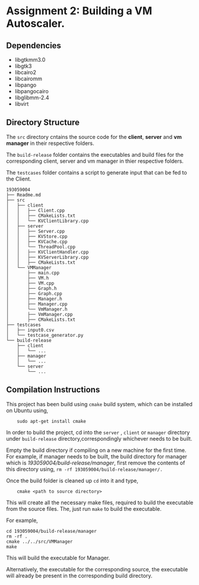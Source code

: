 # Assignment 2: Building a VM Autoscaler.

## Dependencies

- libgtkmm3.0
- libgtk3
- libcairo2
- libcairomm
- libpango
- libpangocairo
- libglibmm-2.4
- libvirt


## Directory Structure

The `src` directory cntains the source code for the **client**, **server** and **vm manager** in their respective folders.

The `build-release` folder contains the executables and build files for the corresponding client, server and vm manager in thier respective folders.

The `testcases` folder contains a script to generate input that can be fed to the Client.

```
193059004
├── Readme.md
├── src
│   ├── client
│   │   ├── Client.cpp
│   │   ├── CMakeLists.txt
│   │   └── KVClientLibrary.cpp
│   ├── server
│   │   ├── Server.cpp
│   │   ├── KVStore.cpp
│   │   ├── KVCache.cpp
│   │   └── ThreadPool.cpp
│   │   ├── KVClientHandler.cpp
│   │   ├── KVServerLibrary.cpp
│   │   ├── CMakeLists.txt
│   └── VMManager
│       ├── main.cpp
│       ├── VM.h
│       ├── VM.cpp
│       ├── Graph.h
│       ├── Graph.cpp
│       ├── Manager.h
│       ├── Manager.cpp
│       └── VmManager.h
│       ├── VmManager.cpp
│       ├── CMakeLists.txt
├── testcases
│   ├── input0.csv
│   └── testcase_generator.py
└── build-release
    ├── client
    │   └── ...
    ├── manager
    │   └── ...
    └── server
        └── ...
```


## Compilation Instructions

This project has been build using `cmake` build system, which can be installed on Ubuntu using,

		sudo apt-get install cmake

In order to build the project, cd into the `server` , `client` or `manager` directory under `build-release` directory,correspondingly whichever needs to be built.

Empty the build directory if compiling on a new machine for the first time. For example, if manager needs to be built, the build directory for manager which is *193059004/build-release/manager*, first remove the contents of this directory using, `rm -rf 193059004/build-release/manager/.`


Once the build folder is cleaned up `cd` into it and type,
		

		cmake <path to source directory>
	
This will create all the necessary make files, required to build the executable from the source files. The, just run `make` to build the executable.

For example,
```
cd 193059004/build-release/manager
rm -rf .
cmake ../../src/VMManager
make
```

This will build the executable for Manager.


Alternatively, the executable for the corresponding source, the executable will already be present in the corresponding build directory.

